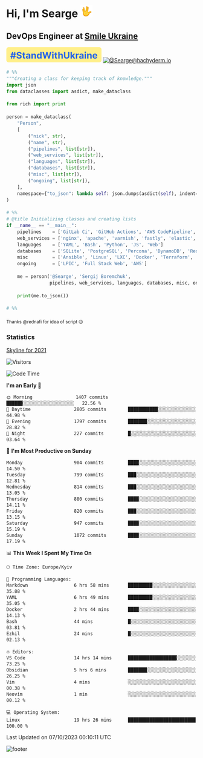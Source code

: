 # Hi, I'm Searge <img src="images/vulcan.webp" style="display: inline-block; margin: 0; height: 2rem" alt="Vulcan salute" />

## DevOps Engineer at [Smile Ukraine](https://smile-ukraine.com/en)

[![Stand With Ukraine](https://raw.githubusercontent.com/vshymanskyy/StandWithUkraine/main/badges/StandWithUkraine.svg)](https://stand-with-ukraine.pp.ua)
<a rel="me" href="https://hachyderm.io/@Searge">![@Searge@hachyderm.io](https://img.shields.io/badge/-@Searge-%232B90D9?logo=mastodon&logoColor=white)</a>

```python
# %%
"""Creating a class for keeping track of knowledge."""
import json
from dataclasses import asdict, make_dataclass

from rich import print

person = make_dataclass(
    "Person",
    [
        ("nick", str),
        ("name", str),
        ("pipelines", list[str]),
        ("web_services", list[str]),
        ("languages", list[str]),
        ("databases", list[str]),
        ("misc", list[str]),
        ("ongoing", list[str]),
    ],
    namespace={"to_json": lambda self: json.dumps(asdict(self), indent=4)},
)

# %%
# @title Initializing classes and creating lists
if __name__ == "__main__":
    pipelines    = ['GitLab Ci', 'GitHub Actions', 'AWS CodePipeline', 'Jenkins']
    web_services = ['nginx', 'apache', 'varnish', 'fastly', 'elastic', 'solr']
    languages    = ['YAML', 'Bash', 'Python', 'JS', 'Web']
    databases    = ['SQLite', 'PostgreSQL', 'Percona', 'DynamoDB', 'Redis']
    misc         = ['Ansible', 'Linux', 'LXC', 'Docker', 'Terraform', 'AWS']
    ongoing      = ['LPIC', 'Full Stack Web', 'AWS']

    me = person('@Searge', 'Sergij Boremchuk',
                pipelines, web_services, languages, databases, misc, ongoing)

    print(me.to_json())

# %%

```

<sub>Thanks @rednafi for idea of script :wink:</sub>

### Statistics

[Skyline for 2021](https://skyline.github.com/Searge/2021)

![Visitors](https://komarev.com/ghpvc/?username=searge&label=Profile%20views&color=0e75b6&style=flat) 
<!--START_SECTION:waka-->
![Code Time](http://img.shields.io/badge/Code%20Time-2%2C261%20hrs%2020%20mins-blue)

**I'm an Early 🐤** 

```text
🌞 Morning                1407 commits        ██████░░░░░░░░░░░░░░░░░░░   22.56 % 
🌆 Daytime                2805 commits        ███████████░░░░░░░░░░░░░░   44.98 % 
🌃 Evening                1797 commits        ███████░░░░░░░░░░░░░░░░░░   28.82 % 
🌙 Night                  227 commits         █░░░░░░░░░░░░░░░░░░░░░░░░   03.64 % 
```
📅 **I'm Most Productive on Sunday** 

```text
Monday                   904 commits         ████░░░░░░░░░░░░░░░░░░░░░   14.50 % 
Tuesday                  799 commits         ███░░░░░░░░░░░░░░░░░░░░░░   12.81 % 
Wednesday                814 commits         ███░░░░░░░░░░░░░░░░░░░░░░   13.05 % 
Thursday                 880 commits         ████░░░░░░░░░░░░░░░░░░░░░   14.11 % 
Friday                   820 commits         ███░░░░░░░░░░░░░░░░░░░░░░   13.15 % 
Saturday                 947 commits         ████░░░░░░░░░░░░░░░░░░░░░   15.19 % 
Sunday                   1072 commits        ████░░░░░░░░░░░░░░░░░░░░░   17.19 % 
```


📊 **This Week I Spent My Time On** 

```text
🕑︎ Time Zone: Europe/Kyiv

💬 Programming Languages: 
Markdown                 6 hrs 58 mins       █████████░░░░░░░░░░░░░░░░   35.88 % 
YAML                     6 hrs 49 mins       █████████░░░░░░░░░░░░░░░░   35.05 % 
Docker                   2 hrs 44 mins       ████░░░░░░░░░░░░░░░░░░░░░   14.13 % 
Bash                     44 mins             █░░░░░░░░░░░░░░░░░░░░░░░░   03.81 % 
Ezhil                    24 mins             █░░░░░░░░░░░░░░░░░░░░░░░░   02.13 % 

🔥 Editors: 
VS Code                  14 hrs 14 mins      ██████████████████░░░░░░░   73.25 % 
Obsidian                 5 hrs 6 mins        ███████░░░░░░░░░░░░░░░░░░   26.25 % 
Vim                      4 mins              ░░░░░░░░░░░░░░░░░░░░░░░░░   00.38 % 
Neovim                   1 min               ░░░░░░░░░░░░░░░░░░░░░░░░░   00.12 % 

💻 Operating System: 
Linux                    19 hrs 26 mins      █████████████████████████   100.00 % 
```


 Last Updated on 07/10/2023 00:10:11 UTC
<!--END_SECTION:waka-->

![footer](https://capsule-render.vercel.app/api?type=waving&color=gradient&customColorList=14,21&height=82&section=footer)
